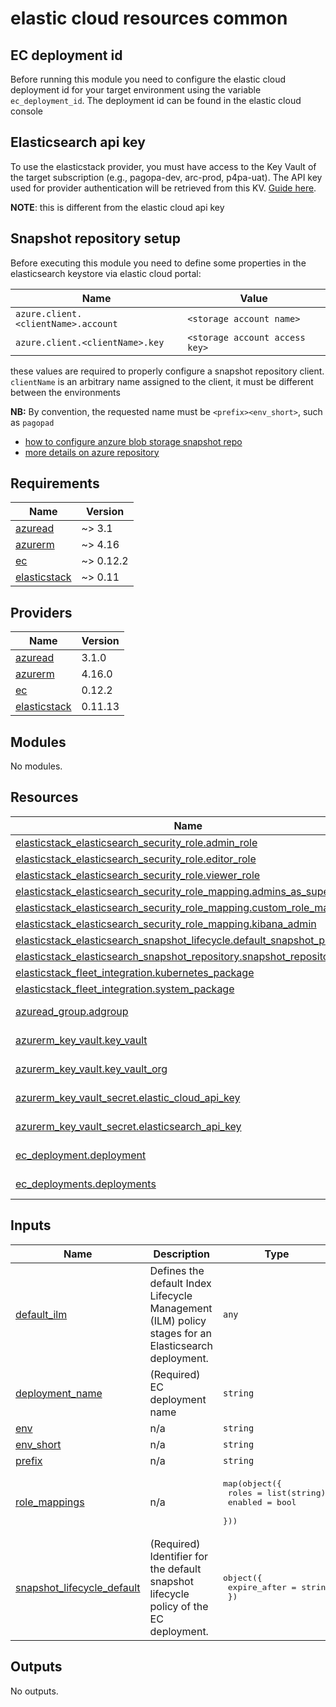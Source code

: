# elastic cloud resources common

## EC deployment id

Before running this module you need to configure the elastic cloud deployment id for your target environment using the variable
`ec_deployment_id`. The deployment id can be found in the elastic cloud console


## Elasticsearch api key
To use the elasticstack provider, you must have access to the Key Vault of the target subscription (e.g., pagopa-dev, arc-prod, p4pa-uat).
The API key used for provider authentication will be retrieved from this KV. [Guide here](https://registry.terraform.io/providers/elastic/elasticstack/latest/docs#elasticsearch).

**NOTE**: this is different from the elastic cloud api key

## Snapshot repository setup
Before executing this module you need to define some properties in the elasticsearch keystore via elastic cloud portal:

| Name | Value |
|------|---------|
| `azure.client.<clientName>.account` | `<storage account name>` |
| `azure.client.<clientName>.key` | `<storage account access key>` |

these values are required to properly configure a snapshot repository client.
`clientName` is an arbitrary name assigned to the client, it must be different between the environments

**NB:** By convention, the requested name must be `<prefix><env_short>`, such as `pagopad`


- [how to configure anzure blob storage snapshot repo](https://www.elastic.co/guide/en/cloud/current/ec-azure-snapshotting.html)
- [more details on azure repository](https://www.elastic.co/guide/en/elasticsearch/reference/8.17/repository-azure.html)

<!-- markdownlint-disable -->
<!-- BEGIN_TF_DOCS -->
## Requirements

| Name | Version |
|------|---------|
| <a name="requirement_azuread"></a> [azuread](#requirement\_azuread) | ~> 3.1 |
| <a name="requirement_azurerm"></a> [azurerm](#requirement\_azurerm) | ~> 4.16 |
| <a name="requirement_ec"></a> [ec](#requirement\_ec) | ~> 0.12.2 |
| <a name="requirement_elasticstack"></a> [elasticstack](#requirement\_elasticstack) | ~> 0.11 |

## Providers

| Name | Version |
|------|---------|
| <a name="provider_azuread"></a> [azuread](#provider\_azuread) | 3.1.0 |
| <a name="provider_azurerm"></a> [azurerm](#provider\_azurerm) | 4.16.0 |
| <a name="provider_ec"></a> [ec](#provider\_ec) | 0.12.2 |
| <a name="provider_elasticstack"></a> [elasticstack](#provider\_elasticstack) | 0.11.13 |

## Modules

No modules.

## Resources

| Name | Type |
|------|------|
| [elasticstack_elasticsearch_security_role.admin_role](https://registry.terraform.io/providers/elastic/elasticstack/latest/docs/resources/elasticsearch_security_role) | resource |
| [elasticstack_elasticsearch_security_role.editor_role](https://registry.terraform.io/providers/elastic/elasticstack/latest/docs/resources/elasticsearch_security_role) | resource |
| [elasticstack_elasticsearch_security_role.viewer_role](https://registry.terraform.io/providers/elastic/elasticstack/latest/docs/resources/elasticsearch_security_role) | resource |
| [elasticstack_elasticsearch_security_role_mapping.admins_as_superuser](https://registry.terraform.io/providers/elastic/elasticstack/latest/docs/resources/elasticsearch_security_role_mapping) | resource |
| [elasticstack_elasticsearch_security_role_mapping.custom_role_mappings](https://registry.terraform.io/providers/elastic/elasticstack/latest/docs/resources/elasticsearch_security_role_mapping) | resource |
| [elasticstack_elasticsearch_security_role_mapping.kibana_admin](https://registry.terraform.io/providers/elastic/elasticstack/latest/docs/resources/elasticsearch_security_role_mapping) | resource |
| [elasticstack_elasticsearch_snapshot_lifecycle.default_snapshot_policy](https://registry.terraform.io/providers/elastic/elasticstack/latest/docs/resources/elasticsearch_snapshot_lifecycle) | resource |
| [elasticstack_elasticsearch_snapshot_repository.snapshot_repository](https://registry.terraform.io/providers/elastic/elasticstack/latest/docs/resources/elasticsearch_snapshot_repository) | resource |
| [elasticstack_fleet_integration.kubernetes_package](https://registry.terraform.io/providers/elastic/elasticstack/latest/docs/resources/fleet_integration) | resource |
| [elasticstack_fleet_integration.system_package](https://registry.terraform.io/providers/elastic/elasticstack/latest/docs/resources/fleet_integration) | resource |
| [azuread_group.adgroup](https://registry.terraform.io/providers/hashicorp/azuread/latest/docs/data-sources/group) | data source |
| [azurerm_key_vault.key_vault](https://registry.terraform.io/providers/hashicorp/azurerm/latest/docs/data-sources/key_vault) | data source |
| [azurerm_key_vault.key_vault_org](https://registry.terraform.io/providers/hashicorp/azurerm/latest/docs/data-sources/key_vault) | data source |
| [azurerm_key_vault_secret.elastic_cloud_api_key](https://registry.terraform.io/providers/hashicorp/azurerm/latest/docs/data-sources/key_vault_secret) | data source |
| [azurerm_key_vault_secret.elasticsearch_api_key](https://registry.terraform.io/providers/hashicorp/azurerm/latest/docs/data-sources/key_vault_secret) | data source |
| [ec_deployment.deployment](https://registry.terraform.io/providers/elastic/ec/latest/docs/data-sources/deployment) | data source |
| [ec_deployments.deployments](https://registry.terraform.io/providers/elastic/ec/latest/docs/data-sources/deployments) | data source |

## Inputs

| Name | Description | Type | Default | Required |
|------|-------------|------|---------|:--------:|
| <a name="input_default_ilm"></a> [default\_ilm](#input\_default\_ilm) | Defines the default Index Lifecycle Management (ILM) policy stages for an Elasticsearch deployment. | `any` | `{}` | no |
| <a name="input_deployment_name"></a> [deployment\_name](#input\_deployment\_name) | (Required) EC deployment name | `string` | n/a | yes |
| <a name="input_env"></a> [env](#input\_env) | n/a | `string` | n/a | yes |
| <a name="input_env_short"></a> [env\_short](#input\_env\_short) | n/a | `string` | n/a | yes |
| <a name="input_prefix"></a> [prefix](#input\_prefix) | n/a | `string` | n/a | yes |
| <a name="input_role_mappings"></a> [role\_mappings](#input\_role\_mappings) | n/a | <pre>map(object({<br/>    roles   = list(string)<br/>    enabled = bool<br/>  }))</pre> | `{}` | no |
| <a name="input_snapshot_lifecycle_default"></a> [snapshot\_lifecycle\_default](#input\_snapshot\_lifecycle\_default) | (Required) Identifier for the default snapshot lifecycle policy of the EC deployment. | <pre>object({<br/>    expire_after = string<br/>  })</pre> | <pre>{<br/>  "expire_after": "30d"<br/>}</pre> | no |

## Outputs

No outputs.
<!-- END_TF_DOCS -->
